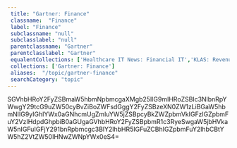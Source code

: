 ```yaml
--- 
 title: "Gartner: Finance" 
 classname:  "Finance" 
 label: "Finance" 
 subclassname: "null" 
 subclasslabel: "null" 
 parentclassname: "Gartner" 
 parentclasslabel: "Gartner" 
 equalentCollections: ['Healthcare IT News: Financial IT','KLAS: Revenue Cycle Optimization','Symplur: -hash-RevenueCycle','Healthcare IT Today: Revenue Cycle Management','Symplur: -hash-MDbilling','HIMSS: Finance','KLAS: Financial Improvement Consulting','Gartner: Return on Investment (ROI)','Healthcare IT News: Revenue Cycle Management','Gartner: Financial Services','Healthcare IT News: Financial Engagement'] 
 collections: ['Gartner: Finance']
 aliases:  "/topic/gartner-finance"  
 searchCategory: "topic" 
---
```

SGVhbHRoY2FyZSBmaW5hbmNpbmcgaXMgb25lIG9mIHRoZSBlc3NlbnRpYWwgY29tcG9uZW50cyBvZiBoZWFsdGggY2FyZSBzeXN0ZW1zLiBGaW5hbmNlIG9yIGhlYWx0aGNhcmUgZmluYW5jZSBpcyBkZWZpbmVkIGFzIGZpbmFuY2VzIHdpdGhpbiB0aGUgaGVhbHRoY2FyZSBpbmR1c3RyeSwgaW5jbHVkaW5nIGFuIGFjY291bnRpbmcgc3BlY2lhbHR5IGFuZCBhIGZpbmFuY2lhbCBtYW5hZ2VtZW50IHNwZWNpYWx0eS4=